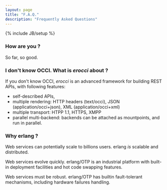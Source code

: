 ```yaml
---
layout: page
title: "F.A.Q."
description: "Frequently Asked Questions"
---
```

{% include JB/setup %}

### How are you ?

So far, so good.

### I don't know OCCI. What is *erocci* about ?

If you don't know OCCI, *erocci* is an advanced framework for
building REST APIs, with following features:
* self-described APIs,
* multiple rendering: HTTP headers (text/occi), JSON (application/occi+json), XML (application/occi+xml)
* multiple transport: HTPP 1.1, HTTPS, XMPP
* parallel multi-backend: backends can be attached as mountpoints, and run in parallel.

### Why erlang ?

Web services can potentially scale to billions users. erlang *is*
scalable and distributed.

Web services evolve quickly. erlang/OTP is an industrial platform with
built-in deployment facilities and hot code swapping features.

Web services must be robust. erlang/OTP has builtin fault-tolerant
mechanisms, including hardware failures handling.
